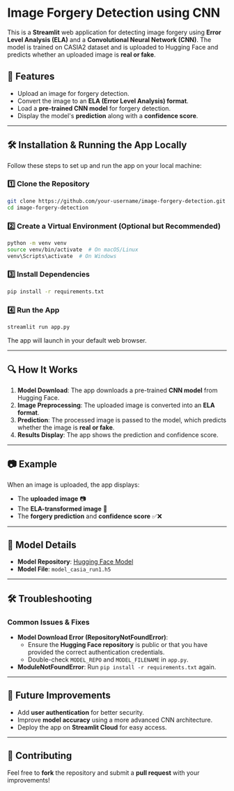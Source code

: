 # Image Forgery Detection using CNN

This is a **Streamlit** web application for detecting image forgery using **Error Level Analysis (ELA)** and a **Convolutional Neural Network (CNN)**. The model is trained on CASIA2 dataset and is uploaded to Hugging Face and predicts whether an uploaded image is **real or fake**.

## 🚀 Features

- Upload an image for forgery detection.
- Convert the image to an **ELA (Error Level Analysis) format**.
- Load a **pre-trained CNN model** for forgery detection.
- Display the model's **prediction** along with a **confidence score**.

---

## 🛠 Installation & Running the App Locally

Follow these steps to set up and run the app on your local machine:

### 1️⃣ Clone the Repository

```sh
git clone https://github.com/your-username/image-forgery-detection.git
cd image-forgery-detection
```

### 2️⃣ Create a Virtual Environment (Optional but Recommended)

```sh
python -m venv venv
source venv/bin/activate  # On macOS/Linux
venv\Scripts\activate  # On Windows
```

### 3️⃣ Install Dependencies

```sh
pip install -r requirements.txt
```

### 4️⃣ Run the App

```sh
streamlit run app.py
```

The app will launch in your default web browser.

---

## 🔍 How It Works

1. **Model Download**: The app downloads a pre-trained **CNN model** from Hugging Face.
2. **Image Preprocessing**: The uploaded image is converted into an **ELA format**.
3. **Prediction**: The processed image is passed to the model, which predicts whether the image is **real or fake**.
4. **Results Display**: The app shows the prediction and confidence score.

---

## 📷 Example

When an image is uploaded, the app displays:

- The **uploaded image** 📷
- The **ELA-transformed image** 🎨
- The **forgery prediction** and **confidence score** ✅❌

---

## 🔗 Model Details

- **Model Repository**: [Hugging Face Model](https://huggingface.co/yuvinraja/image-forgery-model)
- **Model File**: `model_casia_run1.h5`

---

## 🛠 Troubleshooting

### Common Issues & Fixes

- **Model Download Error (RepositoryNotFoundError)**:
  - Ensure the **Hugging Face repository** is public or that you have provided the correct authentication credentials.
  - Double-check `MODEL_REPO` and `MODEL_FILENAME` in `app.py`.
- **ModuleNotFoundError**: Run `pip install -r requirements.txt` again.

---

## 📌 Future Improvements

- Add **user authentication** for better security.
- Improve **model accuracy** using a more advanced CNN architecture.
- Deploy the app on **Streamlit Cloud** for easy access.

---

## 🤝 Contributing

Feel free to **fork** the repository and submit a **pull request** with your improvements!

